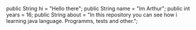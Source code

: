 public String hi = "Hello there";
public String name = "Im Arthur";
public int years = 16;
public String about = "In this repository you can see how i learning java language. Programms, tests and other.";
